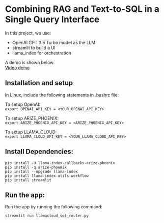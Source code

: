 # Combining RAG and Text-to-SQL in a Single Query Interface

In this project, we use:
- OpenAI GPT 3.5 Turbo model as the LLM
- streamlit to build a UI
- llama_index for orchestration

A demo is shown below: \
[Video demo](https://github.com/Umamahesh-J/ai-engineering-hub/blob/RAG_and_Text-to-SQL/llamacloud_sql_router/demo.mkv)

## Installation and setup
In Linux, include the following statements in .bashrc file: 

To setup OpenAI: \
`export OPENAI_API_KEY = <YOUR_OPENAI_API_KEY>`

To setup ARIZE_PHOENIX: \
`export ARIZE_PHOENIX_API_KEY = <ARIZE_PHOENIX_API_KEY>`

To setup LLAMA_CLOUD: \
`export LLAMA_CLOUD_API_KEY = <YOUR_LLAMA_CLOUD_API_KEY>`

## Install Dependencies:

`pip install -U llama-index-callbacks-arize-phoenix` \
`pip install -q arize-phoenix` \
`pip install --upgrade llama-index` \
`pip install llama-index-utils-workflow` \
`pip install streamlit `

## Run the app:

Run the app by running the following command:

`streamlit run llamacloud_sql_router.py`




